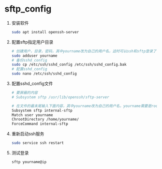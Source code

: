 # sftp_config

1. 安装软件

   ```bash
   sudo apt install openssh-server
   ```

2. 配置sftp指定用户目录

   ```bash
   # 创建用户，目录，密码，其中yourname改为自己的用户名，这时可以ssh和sftp登录了
   sudo adduser yourname
   # 备份sshd_config
   sudo cp /etc/ssh/sshd_config /etc/ssh/sshd_config.bak
   # 配置sshd_config
   sudo nano /etc/ssh/sshd_config
   ```

3. 配置sshd_config文件

   ```bash
   # 要屏蔽的内容
   # Subsystem sftp /usr/lib/openssh/sftp-server
   
   # 在文件的最末尾输入下面内容，其中yourname改为自己的用户名，yourname需要是root权限
   Subsystem sftp internal-sftp
   Match user yourname
   ChrootDirectory /home/yourname/
   ForceCommand internal-sftp
   ```

4. 重新启动ssh服务

   ```bash
   sudo service ssh restart
   ```

5. 测试登录

   ```bash
   sftp yourname@ip
   ```

   


